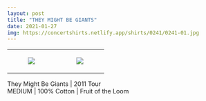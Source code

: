 ```yaml
---
layout: post
title: "THEY MIGHT BE GIANTS"
date: 2021-01-27
img: https://concertshirts.netlify.app/shirts/0241/0241-01.jpg
---
```




<table style="width:100%;"><tr><td style="vertical-align:top;">
      <figure class="tmblr-full" data-orig-height="2048" data-orig-width="1365" data-orig-src="https://concertshirts.netlify.app/shirts/0241/0241-01.jpg"><img src="https://64.media.tumblr.com/76bf8ac8eec3ca2c780e474e8fa04ad4/a4908c1370ae54f5-16/s540x810/e3330de8f9a5055d6a4e0009967c6b11f3902be4.jpg" data-orig-height="2048" data-orig-width="1365" data-orig-src="https://concertshirts.netlify.app/shirts/0241/0241-01.jpg"/></figure></td>
    <td style="vertical-align:top;">
      <figure class="tmblr-full" data-orig-height="2048" data-orig-width="1365" data-orig-src="https://concertshirts.netlify.app/shirts/0241/0241-02.jpg"><img src="https://64.media.tumblr.com/9fcda941a8ecea7caa3179925e34f40f/a4908c1370ae54f5-67/s540x810/189ea16a95664adc1528afd73c44fb3ce0236d21.jpg" data-orig-height="2048" data-orig-width="1365" data-orig-src="https://concertshirts.netlify.app/shirts/0241/0241-02.jpg"/></figure></td>
  </tr></table><p>
  They Might Be Giants | 2011 Tour<br/>MEDIUM | 100% Cotton | Fruit of the Loom
</p>
